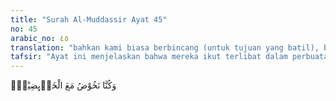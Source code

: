 ```yaml
---
title: "Surah Al-Muddassir Ayat 45"
no: 45
arabic_no: ٤٥
translation: "bahkan kami biasa berbincang (untuk tujuan yang batil), bersama orang-orang yang membicarakannya, "
tafsir: "Ayat ini menjelaskan bahwa mereka ikut terlibat dalam perbuatan orang yang tercela, yang tidak senang kepada Islam dan Nabi Muhammad dengan menuduh beliau pendusta atau tukang sihir yang gila. Mengenai Al-Qur'an mereka menganggapnya hanyalah sihir, syair, atau mantra untuk tenung. Pokoknya mereka terlibat dalam perbuatan kebatilan."
---
```

وَكُنَّا نَخُوْضُ مَعَ الْخَاۤىِٕضِيْنَۙ
